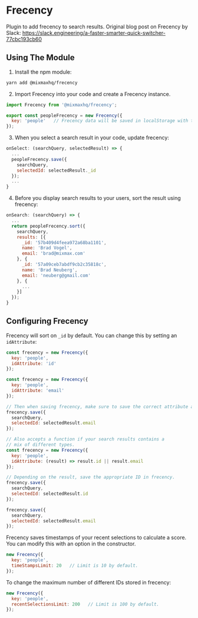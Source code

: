 # Frecency

Plugin to add frecency to search results.
Original blog post on Frecency by Slack: https://slack.engineering/a-faster-smarter-quick-switcher-77cbc193cb60

## Using The Module

1) Install the npm module:
```sh
yarn add @mixmaxhq/frecency
```

2) Import Frecency into your code and create a Frecency instance.
```js
import Frecency from '@mixmaxhq/frecency';

export const peopleFrecency = new Frecency({
  key: 'people'   // Frecency data will be saved in localStorage with the key: 'frecency_people'.
});
```

3) When you select a search result in your code, update frecency:
```js
onSelect: (searchQuery, selectedResult) => {
  ...
  peopleFrecency.save({
    searchQuery,
    selectedId: selectedResult._id
  });
  ...
}
```

4) Before you display search results to your users, sort the result using frecency:
```js
onSearch: (searchQuery) => {
  ...
  return peopleFrecency.sort({
    searchQuery,
    results: [{
      _id: '57b409d4feea972a68ba1101',
      name: 'Brad Vogel',
      email: 'brad@mixmax.com'
    }, {
      _id: '57a09ceb7abdf9cb2c35818c',
      name: 'Brad Neuberg',
      email: 'neuberg@gmail.com'
    }, {
      ...
    }]
  });
}
```

## Configuring Frecency
Frecency will sort on `_id` by default. You can change this by setting an `idAttribute`:
```js
const frecency = new Frecency({
  key: 'people',
  idAttribute: 'id'
});

const frecency = new Frecency({
  key: 'people',
  idAttribute: 'email'
});

// Then when saving frecency, make sure to save the correct attribute as the selectedId.
frecency.save({
  searchQuery,
  selectedId: selectedResult.email
});

// Also accepts a function if your search results contains a
// mix of different types.
const frecency = new Frecency({
  key: 'people',
  idAttribute: (result) => result.id || result.email
});

// Depending on the result, save the appropriate ID in frecency.
frecency.save({
  searchQuery,
  selectedId: selectedResult.id
});

frecency.save({
  searchQuery,
  selectedId: selectedResult.email
});
```

Frecency saves timestamps of your recent selections to calculate a score.
You can modify this with an option in the constructor.
```js
new Frecency({
  key: 'people',
  timeStampsLimit: 20   // Limit is 10 by default.
});
```

To change the maximum number of different IDs stored in frecency:
```js
new Frecency({
  key: 'people',
  recentSelectionsLimit: 200   // Limit is 100 by default.
});
```
